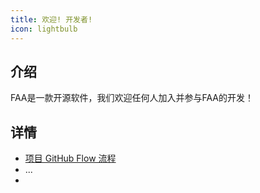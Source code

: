 ```yaml
---
title: 欢迎! 开发者!
icon: lightbulb
---
```


## 介绍

FAA是一款开源软件，我们欢迎任何人加入并参与FAA的开发！

## 详情

- [项目 GitHub Flow 流程](github_flow.md)
- ...
- 
